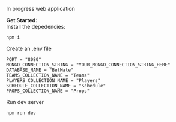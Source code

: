 In progress web application <br>

**Get Started:** <br>
Install the depedencies:
```
npm i
```
Create an .env file
```
PORT = "8080"
MONGO_CONNECTION_STRING = "YOUR_MONGO_CONNECTION_STRING_HERE"
DATABASE_NAME = "BetMate"
TEAMS_COLLECTION_NAME = "Teams"
PLAYERS_COLLECTION_NAME = "Players"
SCHEDULE_COLLECTION_NAME = "Schedule"
PROPS_COLLECTION_NAME = "Props"
```

Run dev server
```
npm run dev
```